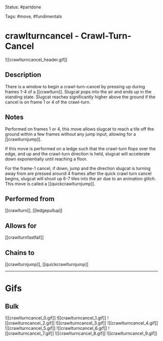 Status: #partdone

Tags: #move, #fundimentals

# crawlturncancel - Crawl-Turn-Cancel
![[crawlturncancel_header.gif]]
## Description
There is a window to begin a crawl-turn-cancel by pressing up during frames 1-4 of a [[crawlturn]]. Slugcat pops into the air and ends up in the standing state. Slugcat reaches significantly higher above the ground if the cancel is on frame 1 or 4 of the crawl-turn.

## Notes
Performed on frames 1 or 4, this move allows slugcat to reach a tile off the ground within a few frames without any jump input, allowing for a [[crawlturnjump]].

If this move is performed on a ledge such that the crawl-turn flops over the edge, and up and the crawl-turn direction is held, slugcat will accelerate down exponentially until reaching a floor.

For the frame-1 cancel, if down, jump and the direction slugcat is turning away from are pressed around 4 frames after the quick crawl turn cancel begins, slugcat will shoot up 6-7 tiles into the air due to an animation glitch. This move is called a [[quickcrawlturnjump]].

## Performed from
[[crawlturn]], [[ledgepullup]]

## Allows for
[[crawlturnfastfall]]

## Chains to
[[crawlturnjump]], [[quickcrawlturnjump]]

___
# Gifs
## Bulk
![[crawlturncancel_0.gif]]
![[crawlturncancel_1.gif]]
![[crawlturncancel_2.gif]]
![[crawlturncancel_3.gif]]
![[crawlturncancel_4.gif]]
![[crawlturncancel_5.gif]]
![[crawlturncancel_6.gif]]
![[crawlturncancel_7.gif]]
![[crawlturncancel_8.gif]]
![[crawlturncancel_9.gif]]